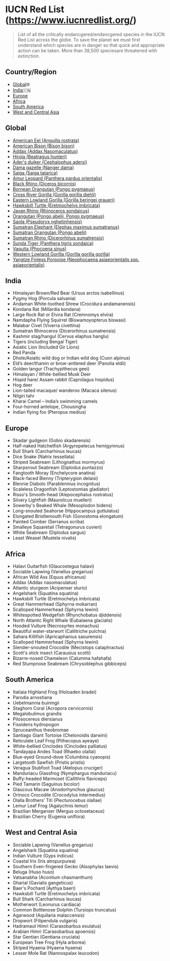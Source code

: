 # IUCN Red List (https://www.iucnredlist.org/)

> List of all the critically endancgered/endancgered species in the IUCN Red List across the globe. 
> To save the planet we must first understand which species are in danger so that quick and appropriate action can be taken.
> More than 38,500 speciesare threatened with extinction.

## Country/Region

- [Global](#global):globe_with_meridians:
- [India](#india):india:
- [Europe](#europe)
- [Africa](#africa)
- [South America](#south-america)
- [West and Central Asia](#west-and-central-asia)

## Global
- [American Eel (Anguilla rostrata)](https://www.iucnredlist.org/species/191108/121739077)
- [American Bison (Bison bison)](https://www.iucnredlist.org/species/2815/123789863)
- [Addax (Addax Nasomaculatus)](https://www.iucnredlist.org/species/512/50180603)
- [Hirola (Beatragus hunteri)](https://www.iucnredlist.org/species/6234/50185297)
- [Ader's duiker (Cephalophus adersi)](https://www.iucnredlist.org/species/4137/50182159)
- [Dama gazelle (Nanger dama)](https://www.iucnredlist.org/species/8968/50186128)
- [Saiga (Saiga tatarica)](https://www.iucnredlist.org/species/19832/50194357)
- [Amur Leopard	(Panthera pardus orientalis)](https://www.iucnredlist.org/search?query=Amur%20Leopard&searchType=species)
- [Black Rhino	(Diceros bicornis)](https://www.iucnredlist.org/species/6557/152728945)
- [Bornean Orangutan	(Pongo pygmaeus)](https://www.iucnredlist.org/species/17975/123809220)
- [Cross River Gorilla	(Gorilla gorilla diehli)](https://www.iucnredlist.org/species/39998/102326240)
- [Eastern Lowland Gorilla	(Gorilla beringei graueri)](https://www.iucnredlist.org/species/39994/115576640)
- [Hawksbill Turtle	(Eretmochelys imbricata)](https://www.iucnredlist.org/species/8005/12881238)
- [Javan Rhino	(Rhinoceros sondaicus)](https://www.iucnredlist.org/species/19495/18493900)
- [Orangutan	(Pongo abelii, Pongo pygmaeus)](https://www.iucnredlist.org/species/121097935/123797627)
- [Saola	(Pseudoryx nghetinhensis)](https://www.iucnredlist.org/species/18597/166485696)
- [Sumatran Elephant	(Elephas maximus sumatranus)](https://www.iucnredlist.org/species/7140/45818198)
- [Sumatran Orangutan	(Pongo abelii)](https://www.iucnredlist.org/species/121097935/123797627)
- [Sumatran Rhino	(Dicerorhinus sumatrensis)](https://www.iucnredlist.org/species/6553/18493355)
- [Sunda Tiger	(Panthera tigris sondaica)](https://www.iucnredlist.org/search?query=Panthera%20tigris%20sondaica&searchType=species)
- [Vaquita	(Phocoena sinus)](https://www.iucnredlist.org/species/17028/50370296)
- [Western Lowland Gorilla	(Gorilla gorilla gorilla)](https://www.iucnredlist.org/search?query=Panthera%20tigris%20sondaica&searchType=species)
- [Yangtze Finless Porpoise	(Neophocaena asiaeorientalis ssp. asiaeorientalis)](https://www.iucnredlist.org/species/43205774/45893487)


## India
- Himalayan Brown/Red Bear (Ursus arctos isabellinus)
- Pygmy Hog (Porcula salvania)
- Andaman White-toothed Shrew (Crocidura andamanensis)
- Kondana Rat (Millardia kondana)
- Large Rock Rat or Elvira Rat (Cremnomys elvira)
- Namdapha Flying Squirrel (Biswamoyopterus biswasi)
- Malabar Civet (Viverra civettina)
- Sumatran Rhinoceros (Dicerorhinus sumatrensis)
- Kashmir stag/hangul (Cervus elaphus hanglu)
- Tigers (including Bengal Tiger)
- Asiatic Lion (Included Gir Lions)
- Red Panda
- Dhole/Asiatic wild dog or Indian wild dog (Cuon alpinus)
- Eld’s deer/thamin or brow-antlered deer (Panolia eldii)
- Golden langur (Trachypithecus geei)
- Himalayan / White-bellied Musk Deer
- Hispid hare/ Assam rabbit (Caprolagus hispidus)
- Hog deer
- Lion-tailed macaque/ wanderoo (Macaca silenus)
- Nilgiri tahr
- Kharai Camel – India’s swimming camels
- Four-horned antelope, Chousingha
- Indian flying fox (Pteropus medius)

## Europe
- Skadar gudgeon (Gobio skadarensis)
- Half-naked Hatchetfish (Argyropelecus hemigymnus)
- Bull Shark (Carcharhinus leucas)
- Dice Snake (Natrix tessellata)
- Striped Seabream (Lithognathus mormyrus)
- Sharpsnout Seabream (Diplodus puntazzo)
- Fangtooth Moray (Enchelycore anatina)
- Black-faced Blenny (Tripterygion delaisi)
- Blennie Diabolo (Parablennius incognitus)
- Scaleless Dragonfish (Leptostomias gladiator)
- Risso's Smooth-head (Alepocephalus rostratus)
- Silvery Lightfish (Maurolicus muelleri)
- Sowerby's Beaked Whale (Mesoplodon bidens)
- Long-snouted Seahorse (Hippocampus guttulatus)
- Elongated Bristlemouth Fish (Gonostoma elongatum)
- Painted Comber (Serranus scriba)
- Smalleye Squaretail (Tetragonurus cuvieri)
- White Seabream (Diplodus sargus)
- Least Weasel (Mustela nivalis)

## Africa
- Halavi Guitarfish (Glaucostegus halavi)
- Sociable Lapwing (Vanellus gregarius)
- African Wild Ass (Equus africanus)
- Addax (Addax nasomaculatus)
- Atlantic sturgeon (Acipenser sturio)
- Angelshark (Squatina squatina)
- Hawksbill Turtle (Eretmochelys imbricata)
- Great Hammerhead (Sphyrna mokarran)
- Scalloped Hammerhead (Sphyrna lewini)
- Whitespotted Wedgefish (Rhynchobatus djiddensis)
- North Atlantic Right Whale (Eubalaena glacialis)
- Hooded Vulture (Necrosyrtes monachus)
- Beautiful water-starwort (Callitriche pulchra)
- Sahara Killifish (Apricaphanius saourensis)
- Scalloped Hammerhead (Sphyrna lewini)
- Slender-snouted Crocodile (Mecistops cataphractus)
- Scott's stick insect (Carausius scotti)
- Bizarre-nosed Chameleon (Calumma hafahafa)
- Red Stumpnose Seabream (Chrysoblephus gibbiceps)


## South America
- Itatiaia Highland Frog (Holoaden bradei)
- Parodia arnostiana
- Uebelmannia buiningii
- Staghorn Coral (Acropora cervicornis)
- Megalobulimus grandis
- Pilosocereus diersianus
- Fissidens hydropogon
- Spruceanthus theobromae
- Santiago Giant Tortoise (Chelonoidis darwini)
- Reticulate Leaf Frog (Pithecopus ayeaye)
- White-bellied Cinclodes (Cinclodes palliatus)
- Tandayapa Andes Toad (Rhaebo olallai)
- Blue-eyed Ground-dove (Columbina cyanopis)
- Largetooth Sawfish (Pristis pristis)
- Veragua Stubfoot Toad (Atelopus cruciger)
- Manduriacu Glassfrog (Nymphargus manduriacu)
- Buffy-headed Marmoset (Callithrix flaviceps)
- Pied Tamarin (Saguinus bicolor)
- Glaucous Macaw (Anodorhynchus glaucus)
- Orinoco Crocodile (Crocodylus intermedius)
- Olalla Brothers’ Titi (Plecturocebus olallae)
- Lemur Leaf Frog (Agalychnis lemur)
- Brazilian Merganser (Mergus octosetaceus)
- Brazilian Cherry (Eugenia uniflora)

## West and Central Asia
- Sociable Lapwing (Vanellus gregarius)
- Angelshark (Squatina squatina)
- Indian Vulture (Gyps indicus)
- Coastal Iris (Iris atropurpurea)
- Southern Even-fingered Gecko (Alsophylax laevis)
- Beluga (Huso huso)
- Vatsanabha (Aconitum chasmanthum)
- Gharial (Gavialis gangeticus)
- Baer's Pochard (Aythya baeri)
- Hawksbill Turtle (Eretmochelys imbricata)
- Bull Shark (Carcharhinus leucas)
- Motherwort (Leonurus cardiaca)
- Common Bottlenose Dolphin (Tursiops truncatus)
- Agarwood (Aquilaria malaccensis)
- Dropwort (Filipendula vulgaris)
- Hadramaut Himri (Carasobarbus exulatus)
- Arabian Himri (Carasobarbus apoensis)
- Star Gentian (Gentiana cruciata)
- European Tree Frog (Hyla arborea)
- Striped Hyaena (Hyaena hyaena)
- Lesser Mole Rat (Nannospalax leucodon)




































